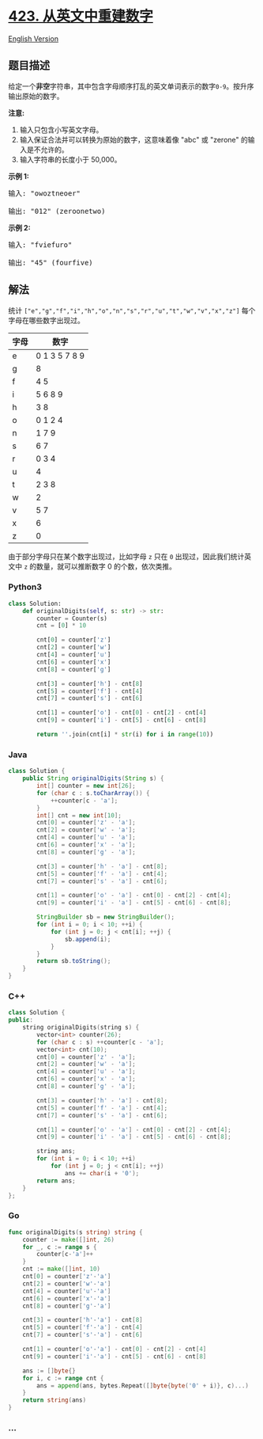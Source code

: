 # [423. 从英文中重建数字](https://leetcode-cn.com/problems/reconstruct-original-digits-from-english)

[English Version](/solution/0400-0499/0423.Reconstruct%20Original%20Digits%20from%20English/README_EN.md)

## 题目描述

<!-- 这里写题目描述 -->

<p>给定一个<strong>非空</strong>字符串，其中包含字母顺序打乱的英文单词表示的数字<code>0-9</code>。按升序输出原始的数字。</p>

<p><strong>注意:</strong></p>

<ol>
	<li>输入只包含小写英文字母。</li>
	<li>输入保证合法并可以转换为原始的数字，这意味着像 &quot;abc&quot; 或 &quot;zerone&quot; 的输入是不允许的。</li>
	<li>输入字符串的长度小于 50,000。</li>
</ol>

<p><strong>示例 1:</strong></p>

<pre>
输入: &quot;owoztneoer&quot;

输出: &quot;012&quot; (zeroonetwo)
</pre>

<p><strong>示例 2:</strong></p>

<pre>
输入: &quot;fviefuro&quot;

输出: &quot;45&quot; (fourfive)
</pre>

## 解法

<!-- 这里可写通用的实现逻辑 -->

统计 `["e","g","f","i","h","o","n","s","r","u","t","w","v","x","z"]` 每个字母在哪些数字出现过。

| 字母 | 数字          |
| ---- | ------------- |
| e    | 0 1 3 5 7 8 9 |
| g    | 8             |
| f    | 4 5           |
| i    | 5 6 8 9       |
| h    | 3 8           |
| o    | 0 1 2 4       |
| n    | 1 7 9         |
| s    | 6 7           |
| r    | 0 3 4         |
| u    | 4             |
| t    | 2 3 8         |
| w    | 2             |
| v    | 5 7           |
| x    | 6             |
| z    | 0             |

由于部分字母只在某个数字出现过，比如字母 `z` 只在 `0` 出现过，因此我们统计英文中 `z` 的数量，就可以推断数字 0 的个数，依次类推。

<!-- tabs:start -->

### **Python3**

<!-- 这里可写当前语言的特殊实现逻辑 -->

```python
class Solution:
    def originalDigits(self, s: str) -> str:
        counter = Counter(s)
        cnt = [0] * 10

        cnt[0] = counter['z']
        cnt[2] = counter['w']
        cnt[4] = counter['u']
        cnt[6] = counter['x']
        cnt[8] = counter['g']

        cnt[3] = counter['h'] - cnt[8]
        cnt[5] = counter['f'] - cnt[4]
        cnt[7] = counter['s'] - cnt[6]

        cnt[1] = counter['o'] - cnt[0] - cnt[2] - cnt[4]
        cnt[9] = counter['i'] - cnt[5] - cnt[6] - cnt[8]

        return ''.join(cnt[i] * str(i) for i in range(10))
```

### **Java**

<!-- 这里可写当前语言的特殊实现逻辑 -->

```java
class Solution {
    public String originalDigits(String s) {
        int[] counter = new int[26];
        for (char c : s.toCharArray()) {
            ++counter[c - 'a'];
        }
        int[] cnt = new int[10];
        cnt[0] = counter['z' - 'a'];
        cnt[2] = counter['w' - 'a'];
        cnt[4] = counter['u' - 'a'];
        cnt[6] = counter['x' - 'a'];
        cnt[8] = counter['g' - 'a'];

        cnt[3] = counter['h' - 'a'] - cnt[8];
        cnt[5] = counter['f' - 'a'] - cnt[4];
        cnt[7] = counter['s' - 'a'] - cnt[6];

        cnt[1] = counter['o' - 'a'] - cnt[0] - cnt[2] - cnt[4];
        cnt[9] = counter['i' - 'a'] - cnt[5] - cnt[6] - cnt[8];

        StringBuilder sb = new StringBuilder();
        for (int i = 0; i < 10; ++i) {
            for (int j = 0; j < cnt[i]; ++j) {
                sb.append(i);
            }
        }
        return sb.toString();
    }
}
```

### **C++**

```cpp
class Solution {
public:
    string originalDigits(string s) {
        vector<int> counter(26);
        for (char c : s) ++counter[c - 'a'];
        vector<int> cnt(10);
        cnt[0] = counter['z' - 'a'];
        cnt[2] = counter['w' - 'a'];
        cnt[4] = counter['u' - 'a'];
        cnt[6] = counter['x' - 'a'];
        cnt[8] = counter['g' - 'a'];

        cnt[3] = counter['h' - 'a'] - cnt[8];
        cnt[5] = counter['f' - 'a'] - cnt[4];
        cnt[7] = counter['s' - 'a'] - cnt[6];

        cnt[1] = counter['o' - 'a'] - cnt[0] - cnt[2] - cnt[4];
        cnt[9] = counter['i' - 'a'] - cnt[5] - cnt[6] - cnt[8];

        string ans;
        for (int i = 0; i < 10; ++i)
            for (int j = 0; j < cnt[i]; ++j)
                ans += char(i + '0');
        return ans;
    }
};
```

### **Go**

```go
func originalDigits(s string) string {
	counter := make([]int, 26)
	for _, c := range s {
		counter[c-'a']++
	}
	cnt := make([]int, 10)
	cnt[0] = counter['z'-'a']
	cnt[2] = counter['w'-'a']
	cnt[4] = counter['u'-'a']
	cnt[6] = counter['x'-'a']
	cnt[8] = counter['g'-'a']

	cnt[3] = counter['h'-'a'] - cnt[8]
	cnt[5] = counter['f'-'a'] - cnt[4]
	cnt[7] = counter['s'-'a'] - cnt[6]

	cnt[1] = counter['o'-'a'] - cnt[0] - cnt[2] - cnt[4]
	cnt[9] = counter['i'-'a'] - cnt[5] - cnt[6] - cnt[8]

	ans := []byte{}
	for i, c := range cnt {
		ans = append(ans, bytes.Repeat([]byte{byte('0' + i)}, c)...)
	}
	return string(ans)
}
```

### **...**

```

```

<!-- tabs:end -->
